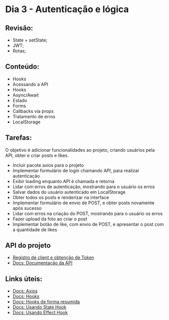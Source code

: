 # Dia 3 - Autenticação e lógica

## Revisão:
- State + setState;
- JWT;
- Rotas;

## Conteúdo:
- Hooks
- Acessando a API
- Hooks
- Async/Await
- Estado
- Forms
- Callbacks via props
- Tratamento de erros
- LocalStorage

## Tarefas:
O objetivo é adicionar funcionalidades ao projeto, criando usuários pela API, obter e criar posts e likes. 

- Incluir pacote axios para o projeto
- Implementar formulário de login chamando API, para realizar autenticação
- Exibir loading enquanto API é chamada e retorna
- Lidar com erros de autenticação, mostrando para o usuário os erros
- Salvar dados do usuário autenticado em LocalStorage
- Obter todos os posts e renderizar na interface
- Implementar formulário de envio de POST, e obter posts novamente após sucesso
- Lidar com erros na criação do POST, mostrando para o usuário os erros
- Fazer upload da foto ao criar o post
- Implementar botão de like, com envio de POST, e apresentar o post com a quantidade de likes

## API do projeto
- [Registro de client e obtenção de Token](https://instagram--clone--api.herokuapp.com/client/register)
- [Docs: Documentação da API](https://documenter.getpostman.com/view/17473013/UUy38mGg)

## Links úteis:
- [Docs: Axios](https://axios-http.com/docs/intro)
- [Docs: Hooks](https://pt-br.reactjs.org/docs/hooks-intro.html)
- [Docs: Hooks de forma resumida](https://pt-br.reactjs.org/docs/hooks-overview.html)
- [Docs: Usando State Hook](https://pt-br.reactjs.org/docs/hooks-state.html)
- [Docs: Usando Effect Hook](https://pt-br.reactjs.org/docs/hooks-effect.html)
